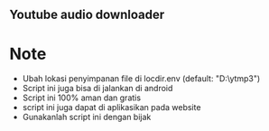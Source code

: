 ## Youtube audio downloader

# Note

- Ubah lokasi penyimpanan file di locdir.env (default: "D:\ytmp3")
- Script ini juga bisa di jalankan di android
- Script ini 100% aman dan gratis
- script ini juga dapat di aplikasikan pada website
- Gunakanlah script ini dengan bijak